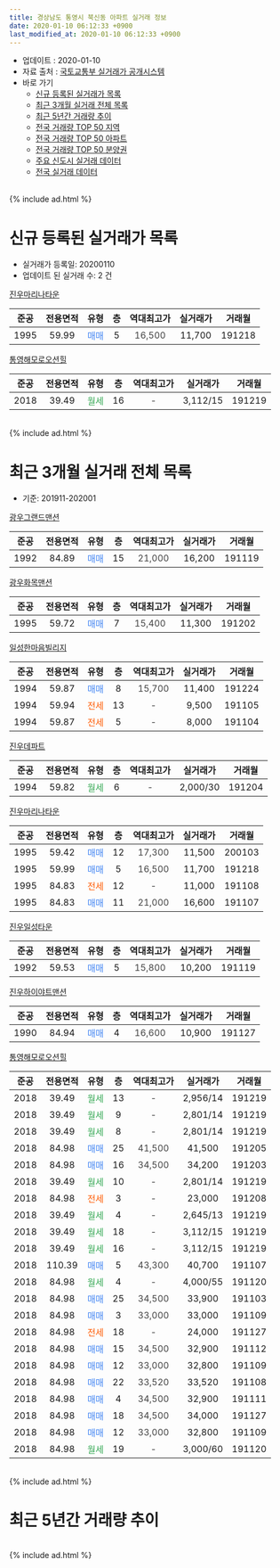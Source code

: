 ```yaml
---
title: 경상남도 통영시 북신동 아파트 실거래 정보
date: 2020-01-10 06:12:33 +0900
last_modified_at: 2020-01-10 06:12:33 +0900
---
```


* 업데이트 : 2020-01-10
* 자료 출처 : [국토교통부 실거래가 공개시스템](http://rt.molit.go.kr)
* 바로 가기
    * [신규 등록된 실거래가 목록](#신규-등록된-실거래가-목록)
    * [최근 3개월 실거래 전체 목록](#최근-3개월-실거래-전체-목록)
    * [최근 5년간 거래량 추이](#최근-5년간-거래량-추이)
    * [전국 거래량 TOP 50 지역](https://inasie.github.io/apt-trade-info/최근-3개월-전국에서-가장-거래가-많이-발생한-지역)
    * [전국 거래량 TOP 50 아파트](https://inasie.github.io/apt-trade-info/최근-3개월-전국에서-가장-거래가-많이-발생한-아파트)
    * [전국 거래량 TOP 50 분양권](https://inasie.github.io/apt-trade-info/최근-3개월-전국에서-가장-거래가-많이-발생한-분양권)
    * [주요 신도시 실거래 데이터](https://inasie.github.io/apt-trade-info/주요-신도시)
    * [전국 실거래 데이터](https://inasie.github.io/apt-trade-info/전국)
<br>
{% include ad.html %}
<br>

# 신규 등록된 실거래가 목록
* 실거래가 등록일: 20200110
* 업데이트 된 실거래 수: 2 건


[진우마리나타운](https://search.naver.com/search.naver?query=%EA%B2%BD%EC%83%81%EB%82%A8%EB%8F%84+%ED%86%B5%EC%98%81%EC%8B%9C+%EB%B6%81%EC%8B%A0%EB%8F%99+%EC%A7%84%EC%9A%B0%EB%A7%88%EB%A6%AC%EB%82%98%ED%83%80%EC%9A%B4)

|준공|전용면적|유형|층|역대최고가|실거래가|거래월|
|:---:|:---:|:---:|:---:|:---:|:---:|:---:|
|1995|59.99|<span style="color:#4285f3">매매</span>|5|<span style="color:#444444">16,500</span>|11,700|191218|

[통영해모로오션힐](https://search.naver.com/search.naver?query=%EA%B2%BD%EC%83%81%EB%82%A8%EB%8F%84+%ED%86%B5%EC%98%81%EC%8B%9C+%EB%B6%81%EC%8B%A0%EB%8F%99+%ED%86%B5%EC%98%81%ED%95%B4%EB%AA%A8%EB%A1%9C%EC%98%A4%EC%85%98%ED%9E%90)

|준공|전용면적|유형|층|역대최고가|실거래가|거래월|
|:---:|:---:|:---:|:---:|:---:|:---:|:---:|
|2018|39.49|<span style="color:#34a853">월세</span>|16|<span style="color:#444444">-</span>|3,112/15|191219|


<br>
{% include ad.html %}
<br>

# 최근 3개월 실거래 전체 목록
* 기준: 201911-202001


[광우그랜드맨션](https://search.naver.com/search.naver?query=%EA%B2%BD%EC%83%81%EB%82%A8%EB%8F%84+%ED%86%B5%EC%98%81%EC%8B%9C+%EB%B6%81%EC%8B%A0%EB%8F%99+%EA%B4%91%EC%9A%B0%EA%B7%B8%EB%9E%9C%EB%93%9C%EB%A7%A8%EC%85%98)

|준공|전용면적|유형|층|역대최고가|실거래가|거래월|
|:---:|:---:|:---:|:---:|:---:|:---:|:---:|
|1992|84.89|<span style="color:#4285f3">매매</span>|15|<span style="color:#444444">21,000</span>|16,200|191119|

[광우화목맨션](https://search.naver.com/search.naver?query=%EA%B2%BD%EC%83%81%EB%82%A8%EB%8F%84+%ED%86%B5%EC%98%81%EC%8B%9C+%EB%B6%81%EC%8B%A0%EB%8F%99+%EA%B4%91%EC%9A%B0%ED%99%94%EB%AA%A9%EB%A7%A8%EC%85%98)

|준공|전용면적|유형|층|역대최고가|실거래가|거래월|
|:---:|:---:|:---:|:---:|:---:|:---:|:---:|
|1995|59.72|<span style="color:#4285f3">매매</span>|7|<span style="color:#444444">15,400</span>|11,300|191202|

[일성한마음빌리지](https://search.naver.com/search.naver?query=%EA%B2%BD%EC%83%81%EB%82%A8%EB%8F%84+%ED%86%B5%EC%98%81%EC%8B%9C+%EB%B6%81%EC%8B%A0%EB%8F%99+%EC%9D%BC%EC%84%B1%ED%95%9C%EB%A7%88%EC%9D%8C%EB%B9%8C%EB%A6%AC%EC%A7%80)

|준공|전용면적|유형|층|역대최고가|실거래가|거래월|
|:---:|:---:|:---:|:---:|:---:|:---:|:---:|
|1994|59.87|<span style="color:#4285f3">매매</span>|8|<span style="color:#444444">15,700</span>|11,400|191224|
|1994|59.94|<span style="color:#ff5a00">전세</span>|13|<span style="color:#444444">-</span>|9,500|191105|
|1994|59.87|<span style="color:#ff5a00">전세</span>|5|<span style="color:#444444">-</span>|8,000|191104|

[진우데파트](https://search.naver.com/search.naver?query=%EA%B2%BD%EC%83%81%EB%82%A8%EB%8F%84+%ED%86%B5%EC%98%81%EC%8B%9C+%EB%B6%81%EC%8B%A0%EB%8F%99+%EC%A7%84%EC%9A%B0%EB%8D%B0%ED%8C%8C%ED%8A%B8)

|준공|전용면적|유형|층|역대최고가|실거래가|거래월|
|:---:|:---:|:---:|:---:|:---:|:---:|:---:|
|1994|59.82|<span style="color:#34a853">월세</span>|6|<span style="color:#444444">-</span>|2,000/30|191204|

[진우마리나타운](https://search.naver.com/search.naver?query=%EA%B2%BD%EC%83%81%EB%82%A8%EB%8F%84+%ED%86%B5%EC%98%81%EC%8B%9C+%EB%B6%81%EC%8B%A0%EB%8F%99+%EC%A7%84%EC%9A%B0%EB%A7%88%EB%A6%AC%EB%82%98%ED%83%80%EC%9A%B4)

|준공|전용면적|유형|층|역대최고가|실거래가|거래월|
|:---:|:---:|:---:|:---:|:---:|:---:|:---:|
|1995|59.42|<span style="color:#4285f3">매매</span>|12|<span style="color:#444444">17,300</span>|11,500|200103|
|1995|59.99|<span style="color:#4285f3">매매</span>|5|<span style="color:#444444">16,500</span>|11,700|191218|
|1995|84.83|<span style="color:#ff5a00">전세</span>|12|<span style="color:#444444">-</span>|11,000|191108|
|1995|84.83|<span style="color:#4285f3">매매</span>|11|<span style="color:#444444">21,000</span>|16,600|191107|

[진우일성타운](https://search.naver.com/search.naver?query=%EA%B2%BD%EC%83%81%EB%82%A8%EB%8F%84+%ED%86%B5%EC%98%81%EC%8B%9C+%EB%B6%81%EC%8B%A0%EB%8F%99+%EC%A7%84%EC%9A%B0%EC%9D%BC%EC%84%B1%ED%83%80%EC%9A%B4)

|준공|전용면적|유형|층|역대최고가|실거래가|거래월|
|:---:|:---:|:---:|:---:|:---:|:---:|:---:|
|1992|59.53|<span style="color:#4285f3">매매</span>|5|<span style="color:#444444">15,800</span>|10,200|191119|

[진우하이야트맨션](https://search.naver.com/search.naver?query=%EA%B2%BD%EC%83%81%EB%82%A8%EB%8F%84+%ED%86%B5%EC%98%81%EC%8B%9C+%EB%B6%81%EC%8B%A0%EB%8F%99+%EC%A7%84%EC%9A%B0%ED%95%98%EC%9D%B4%EC%95%BC%ED%8A%B8%EB%A7%A8%EC%85%98)

|준공|전용면적|유형|층|역대최고가|실거래가|거래월|
|:---:|:---:|:---:|:---:|:---:|:---:|:---:|
|1990|84.94|<span style="color:#4285f3">매매</span>|4|<span style="color:#444444">16,600</span>|10,900|191127|

[통영해모로오션힐](https://search.naver.com/search.naver?query=%EA%B2%BD%EC%83%81%EB%82%A8%EB%8F%84+%ED%86%B5%EC%98%81%EC%8B%9C+%EB%B6%81%EC%8B%A0%EB%8F%99+%ED%86%B5%EC%98%81%ED%95%B4%EB%AA%A8%EB%A1%9C%EC%98%A4%EC%85%98%ED%9E%90)

|준공|전용면적|유형|층|역대최고가|실거래가|거래월|
|:---:|:---:|:---:|:---:|:---:|:---:|:---:|
|2018|39.49|<span style="color:#34a853">월세</span>|13|<span style="color:#444444">-</span>|2,956/14|191219|
|2018|39.49|<span style="color:#34a853">월세</span>|9|<span style="color:#444444">-</span>|2,801/14|191219|
|2018|39.49|<span style="color:#34a853">월세</span>|8|<span style="color:#444444">-</span>|2,801/14|191219|
|2018|84.98|<span style="color:#4285f3">매매</span>|25|<span style="color:#444444">41,500</span>|41,500|191205|
|2018|84.98|<span style="color:#4285f3">매매</span>|16|<span style="color:#444444">34,500</span>|34,200|191203|
|2018|39.49|<span style="color:#34a853">월세</span>|10|<span style="color:#444444">-</span>|2,801/14|191219|
|2018|84.98|<span style="color:#ff5a00">전세</span>|3|<span style="color:#444444">-</span>|23,000|191208|
|2018|39.49|<span style="color:#34a853">월세</span>|4|<span style="color:#444444">-</span>|2,645/13|191219|
|2018|39.49|<span style="color:#34a853">월세</span>|18|<span style="color:#444444">-</span>|3,112/15|191219|
|2018|39.49|<span style="color:#34a853">월세</span>|16|<span style="color:#444444">-</span>|3,112/15|191219|
|2018|110.39|<span style="color:#4285f3">매매</span>|5|<span style="color:#444444">43,300</span>|40,700|191107|
|2018|84.98|<span style="color:#34a853">월세</span>|4|<span style="color:#444444">-</span>|4,000/55|191120|
|2018|84.98|<span style="color:#4285f3">매매</span>|25|<span style="color:#444444">34,500</span>|33,900|191103|
|2018|84.98|<span style="color:#4285f3">매매</span>|3|<span style="color:#444444">33,000</span>|33,000|191109|
|2018|84.98|<span style="color:#ff5a00">전세</span>|18|<span style="color:#444444">-</span>|24,000|191127|
|2018|84.98|<span style="color:#4285f3">매매</span>|15|<span style="color:#444444">34,500</span>|32,900|191112|
|2018|84.98|<span style="color:#4285f3">매매</span>|12|<span style="color:#444444">33,000</span>|32,800|191109|
|2018|84.98|<span style="color:#4285f3">매매</span>|22|<span style="color:#444444">33,520</span>|33,520|191108|
|2018|84.98|<span style="color:#4285f3">매매</span>|4|<span style="color:#444444">34,500</span>|32,900|191111|
|2018|84.98|<span style="color:#4285f3">매매</span>|18|<span style="color:#444444">34,500</span>|34,000|191127|
|2018|84.98|<span style="color:#4285f3">매매</span>|12|<span style="color:#444444">33,000</span>|32,800|191109|
|2018|84.98|<span style="color:#34a853">월세</span>|19|<span style="color:#444444">-</span>|3,000/60|191120|


<br>
{% include ad.html %}
<br>

# 최근 5년간 거래량 추이


<div style="width:100%;">
    <canvas id="deal_progress" height="200"></canvas>
</div>

<script>
new Chart(document.getElementById("deal_progress"), {
    type: 'line',
    data: {
        labels: ['201501','201502','201503','201504','201505','201506','201507','201508','201509','201510','201511','201512','201601','201602','201603','201604','201605','201606','201607','201608','201609','201610','201611','201612','201701','201702','201703','201704','201705','201706','201707','201708','201709','201710','201711','201712','201801','201802','201803','201804','201805','201806','201807','201808','201809','201810','201811','201812','201901','201902','201903','201904','201905','201906','201907','201908','201909','201910','201911','201912','202001'],
        datasets: [{
            label: '매매',
            pointRadius: 1,
            data: [12, 6, 9, 15, 8, 6, 12, 9, 7, 7, 7, 11, 7, 8, 7, 6, 6, 10, 8, 5, 5, 9, 5, 0, 3, 5, 6, 3, 5, 3, 7, 6, 8, 2, 4, 2, 3, 2, 12, 9, 10, 16, 12, 16, 35, 44, 29, 35, 21, 15, 20, 16, 12, 8, 9, 11, 12, 14, 13, 5, 1],
            borderColor: "rgba(255, 201, 14, 1)",
            backgroundColor: "rgba(255, 201, 14, 0.5)",
            fill: false,
            lineTension: 0
        },{
            label: '전월세',
            pointRadius: 1,
            data: [1, 0, 0, 2, 1, 1, 3, 1, 3, 1, 2, 1, 0, 3, 2, 1, 3, 0, 2, 2, 1, 2, 3, 4, 2, 2, 3, 0, 1, 1, 2, 3, 0, 2, 6, 0, 0, 3, 2, 6, 2, 3, 1, 2, 2, 7, 3, 14, 13, 4, 6, 9, 9, 4, 5, 2, 9, 1, 6, 9, 0],
            borderColor: "rgba(0, 141, 185, 1)",
            backgroundColor: "rgba(0, 141, 185, 0.5)",
            fill: false,
            lineTension: 0
        }
        ]
    },
    options: {
        responsive: true,
        title: {
            display: false
        },
        tooltips: {
            mode: 'index',
            intersect: false
        },
        hover: {
            mode: 'nearest',
            intersect: true
        },
        scales: {
            xAxes: [{
                display: true,
                scaleLabel: {
                    display: true,
                    labelString: '년/월'
                }
            }],
            yAxes: [{
                display: true,
                ticks: {
                    suggestedMin: 0,
                },
                scaleLabel: {
                    display: true,
                    labelString: '실거래 수'
                }
            }]
        }
    }
});

</script>


<br>
{% include ad.html %}
<br>

